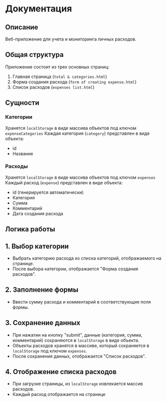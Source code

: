 # Документация

## Описание

Веб-приложение для учета и мониторинга личных расходов.

## Общая структура

Приложение состоит из трех основных страниц:
1. Главная страница (`total & categories.html`)
2. Форма создания расхода (`form of creating expense.html`)
3. Список расходов (`expenses list.html`)

## Cущности

### Категории

Хранятся `localStorage` в виде массива объектов под ключом `expenseCategories`
Каждая категория (`category`) представлен в виде объекта:
   - id
   - Название

### Расходы

Хранятся `localStorage` в виде массива объектов под ключом `expenses`
Каждый расход (`expense`) представлен в виде объекта:
   - id (генерируется автоматически)
   - Категория
   - Сумма
   - Комментарий
   - Дата создания расхода

## Логика работы

## 1. Выбор категории

   - Выбрать категорию расхода из списка категорий, отображаемого на странице.
   - После выбора категории, отображается "Форма создания расходов".

## 2. Заполнение формы
   - Ввести сумму расхода и комментарий в соответствующие поля формы.

## 3. Сохранение данных

   - При нажатии на кнопку "submit", данные (категория, сумма, комментарий) сохраняются в `localStorage` в виде объекта.
   - Объекты расходов хранятся в массиве, который сохраняется в `localStorage` под ключом `expenses`.
   - После сохранения данных, отображается "Список расходов".

## 4. Отображение списка расходов
   - При загрузке страницы, из `localStorage` извлекается массив расходов.
   - Каждый расход отображается на странице

